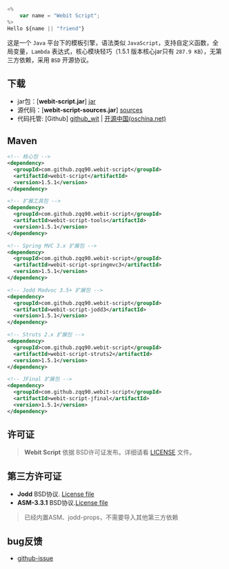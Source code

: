 
~~~~~js
<%
    var name = "Webit Script";
%>
Hello ${name || "friend"}
~~~~~

这是一个 `Java` 平台下的模板引擎，语法类似 `JavaScript`，支持自定义函数，全局变量，`Lambda` 表达式，核心模块轻巧（1.5.1 版本核心jar只有 `287.9 KB`），无第三方依赖，采用 `BSD` 开源协议。 

## 下载

+ jar包：[**webit-script.jar**] [jar]
+ 源代码：[**webit-script-sources.jar**] [sources]
+ 代码托管: [Github] [github_wit] | [开源中国(oschina.net)][osc_wit]

## Maven

~~~~~xml
<!-- 核心包 -->
<dependency>
  <groupId>com.github.zqq90.webit-script</groupId>
  <artifactId>webit-script</artifactId>
  <version>1.5.1</version>
</dependency>

<!-- 扩展工具包 -->
<dependency>
  <groupId>com.github.zqq90.webit-script</groupId>
  <artifactId>webit-script-tools</artifactId>
  <version>1.5.1</version>
</dependency>

<!-- Spring MVC 3.x 扩展包 -->
<dependency>
  <groupId>com.github.zqq90.webit-script</groupId>
  <artifactId>webit-script-springmvc3</artifactId>
  <version>1.5.1</version>
</dependency>

<!-- Jodd Madvoc 3.5+ 扩展包 -->
<dependency>
  <groupId>com.github.zqq90.webit-script</groupId>
  <artifactId>webit-script-jodd3</artifactId>
  <version>1.5.1</version>
</dependency>

<!-- Struts 2.x 扩展包 -->
<dependency>
  <groupId>com.github.zqq90.webit-script</groupId>
  <artifactId>webit-script-struts2</artifactId>
  <version>1.5.1</version>
</dependency>

<!-- JFinal 扩展包 -->
<dependency>
  <groupId>com.github.zqq90.webit-script</groupId>
  <artifactId>webit-script-jfinal</artifactId>
  <version>1.5.1</version>
</dependency>
~~~~~

## 许可证

> **Webit Script** 依据 BSD许可证发布。详细请看 [LICENSE][license] 文件。

## 第三方许可证

+ **Jodd**  BSD协议. [License file][jodd_license]
+ **ASM-3.3.1**  BSD协议.[License file][asm_license]

> 已经内置ASM、jodd-props，不需要导入其他第三方依赖

## bug反馈

+ [github-issue][new_issue]


[jar]: http://central.maven.org/maven2/com/github/zqq90/webit-script/webit-script/1.5.1/webit-script-1.5.1.jar
[sources]: http://central.maven.org/maven2/com/github/zqq90/webit-script/webit-script/1.5.1/webit-script-1.5.1-sources.jar

[github_wit]: https://github.com/zqq90/webit-script
[osc_wit]: http://git.oschina.net/zqq90/webit-script

[new_issue]: https://github.com/zqq90/webit-script/issues/new
[license]: license.html

[jodd_license]: http://jodd.org/license.html
[asm_license]: http://asm.ow2.org/license.html

